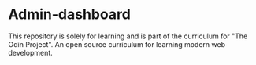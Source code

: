 # Admin-dashboard
This repository is solely for learning and is part of the curriculum for "The Odin Project". An open source curriculum for learning modern web development.
